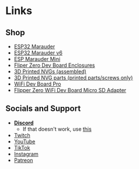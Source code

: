 # Links

## Shop
- [ESP32 Marauder](https://www.tindie.com/products/justcallmekoko/esp32-marauder/)
- [ESP32 Marauder v6](https://www.tindie.com/products/justcallmekoko/esp32-marauder-v6/)
- [ESP Marauder Mini](https://www.tindie.com/products/justcallmekoko/esp32-marauder-mini/)
- [Fliper Zero Dev Board Enclosures](https://www.tindie.com/products/justcallmekoko/flipper-zero-wifi-dev-board-enclosure/)
- [3D Printed NVGs (assembled)](https://www.tindie.com/products/justcallmekoko/3d-printed-night-vision-goggles-assembled/)
- [3D Printed NVG parts (printed parts/screws only)](https://www.tindie.com/products/justcallmekoko/bpnvg-3d-printed-night-vision-goggles/)
- [WiFi Dev Board Pro](https://www.tindie.com/products/justcallmekoko/wifi-dev-board-pro/)
- [Flipper Zero WiFi Dev Board Micro SD Adapter](https://www.tindie.com/products/justcallmekoko/wifi-dev-board-micro-sd-adapter/)

## Socials and Support
- **[Discord](https://discord.com/servers/willstunforfood-776211399918878760)**
  - If that doesn't work, use [this](https://discord.gg/w5JmasxvKA)
- [Twitch](https://twitch.tv/willstunforfood)
- [YouTube](https://www.youtube.com/justcallmekoko)
- [TikTok](https://www.tiktok.com/@just.call.me.koko.rip)
- [Instagram](https://www.instagram.com/just.call.me.koko/)
- [Patreon](https://www.patreon.com/justcallmekoko)
